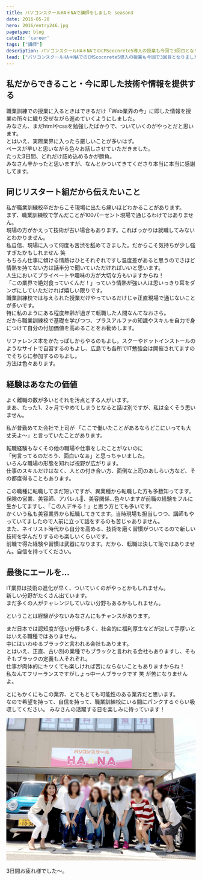 ```yaml
---
title: パソコンスクールHA＊NAで講師をしました season3
date: 2016-05-20
hero: 2016/entry246.jpg
pagetype: blog
cateId: 'career'
tags: ["講師"]
description: パソコンスクールHA＊NAでのCMScocnrete5導入の授業も今回で3回目となりました。昨日3日間の授業を終え想ったこと、感じた事をまとめます。
lead: ["パソコンスクールHA＊NAでのCMScocnrete5導入の授業も今回で3回目となりました。昨日3日間の授業を終え想ったこと、感じた事をまとめます。"]
---
```

## 私だからできること・今に即した技術や情報を提供する
職業訓練での授業に入るときはできるだけ「Web業界の今」に即した情報を授業の所々に織り交ぜながら進めていくようにしました。<br>
みなさん、まだhtmlやcssを勉強したばかりで、ついていくのがやっとだと思います。<br>
とはいえ、実際業界に入ったら厳しいことが多いはず。<br>
ペースが早いと思いながら色々お話しさせていただきました。<br>
たった3日間、どれだけ詰め込めるかが勝負。<br>
みなさん辛かったと思いますが、なんとかついてきてくださり本当に本当に感謝してます。<br>

## 同じリスタート組だから伝えたいこと
私が職業訓練校卒だからこそ現場に出たら痛いほどわかることがあります。<br>
まず、職業訓練校で学んだことが100パーセント現場で通じるわけではありません。<br>
現場の方がかえって技術が古い場合もあります。こればっかりは就職してみないとわかりません。<br>
私自信、現場に入って何度も苦渋を舐めてきました。だからこそ気持ちが少し強すぎたかもしれません 笑<br>
もちろん仕事に傾ける情熱はひとそれぞれですし温度差があると思うのでさほど情熱を持てない方は話半分で聞いていただければいいと思います。<br>
人生においてプライベートや趣味の方が大切な方もいますからね！<br>
「この業界で絶対食っていくんだ！」っていう情熱が強い人は思いっきり耳をダンボにしていただければ嬉しい限りです。<br>
職業訓練校では与えられた授業だけやっているだけじゃ正直現場で通じないことが多いです。<br>
特に私のようにある程度年齢が過ぎて転職した人間なんてなおさら。<br>
だから職業訓練校で基礎を学びつつ、プラスアルファの知識やスキルを自力で身につけて自分の付加価値を高めることをお勧めします。<br>

リファレンス本をかたっぱしからやるのもよし。スクーやドットインストールのようなサイトで自習するのもよし、広島でも各所でIT勉強会は開催されてますのでそちらに参加するのもよし。<br>
方法は色々あります。

## 経験はあなたの価値
よく離職の数が多いとそれを汚点とする人がいます。<br>
まあ、たった1、2ヶ月でやめてしまうとなると話は別ですが、私は全くそう思いません。<br>

私が昔勤めてた会社で上司が
「ここで働いたことがあるならどこにいっても大丈夫よ〜」と言っていたことがあります。

転職経験もなくその他の職場や仕事をしたことがないのに<br>
「何言ってるのだろう、面白いなぁ」と思っちゃいました。<br>
いろんな職場の形態を知れば視野が広がります。<br>
仕事のスキルだけはなく、人との付き合い方、面倒な上司のあしらい方など、その都度得ることもあります。

この職種に転職してまだ短いですが、異業種から転職した方も多数知ってます。<br>
保険の営業、美容師、アパレル、美容関係…色々いますが前職の経験をフルに生かしてますし、「この人デキる！」と思う方とても多いです。<br>
かくいう私も美容業界から転職してきてます。当時現場も担当しつつ、講師もやっていてましたので人前に立って話をするのも苦じゃありません。<br>
また、ネイリスト時代から自分を高める、技術を磨く習慣がついてるので新しい技術を学んだりするのも楽しいくらいです。<br>
前職で得た経験や習慣は武器になります。だから、転職は決して恥ではありません。自信を持ってください。



## 最後にエールを…
IT業界は技術の進化が早く、ついていくのがやっとかもしれません。<br>
新しい分野がたくさん出ています。<br>
まだ多くの人がチャレンジしていない分野もあるかもしれません。

ということは経験が少ないみなさんにもチャンスがあります。

まだ日本では認知度が低い分野も多く、社会的に福利厚生などが決して手厚いとはいえる職種ではありません。<br>
中にはいわゆるブラックと言われる会社もあります。<br>
とはいえ、正直、古い別の業種でもブラックと言われる会社もありますし、そもそもブラックの定義も人それぞれ。<br>
仕事が肉体的にキツくても楽しければ苦にならないこともありますからね！<br>
私なんてフリーランスですがしょっ中一人ブラックです 笑 が苦になりませんよ。

とにもかくにもこの業界、とてもとても可能性のある業界だと思います。<br>
なので希望を持って、自信を持って、職業訓練校にいる間にパンクするぐらい吸収してください。
みなさんの活躍する日を楽しみに待っています！

![集合写真](./images/2016/entry246-1.jpg)

3日間お疲れ様でした〜。
